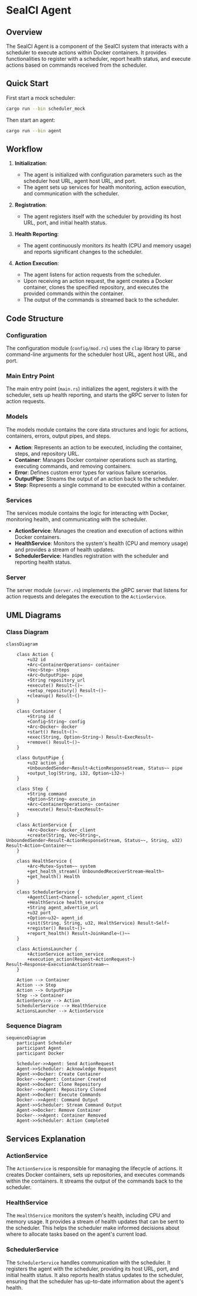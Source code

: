 # SealCI Agent

## Overview

The SealCI Agent is a component of the SealCI system that interacts with a scheduler to execute actions within Docker containers. It provides functionalities to register with a scheduler, report health status, and execute actions based on commands received from the scheduler.

## Quick Start

First start a mock scheduler:
```sh
cargo run --bin scheduler_mock
```

Then start an agent:
```sh
cargo run --bin agent
```

## Workflow

1. **Initialization**:
   - The agent is initialized with configuration parameters such as the scheduler host URL, agent host URL, and port.
   - The agent sets up services for health monitoring, action execution, and communication with the scheduler.

2. **Registration**:
   - The agent registers itself with the scheduler by providing its host URL, port, and initial health status.

3. **Health Reporting**:
   - The agent continuously monitors its health (CPU and memory usage) and reports significant changes to the scheduler.

4. **Action Execution**:
   - The agent listens for action requests from the scheduler.
   - Upon receiving an action request, the agent creates a Docker container, clones the specified repository, and executes the provided commands within the container.
   - The output of the commands is streamed back to the scheduler.

## Code Structure

### Configuration

The configuration module (`config/mod.rs`) uses the `clap` library to parse command-line arguments for the scheduler host URL, agent host URL, and port.

### Main Entry Point

The main entry point (`main.rs`) initializes the agent, registers it with the scheduler, sets up health reporting, and starts the gRPC server to listen for action requests.

### Models

The models module contains the core data structures and logic for actions, containers, errors, output pipes, and steps.

- **Action**: Represents an action to be executed, including the container, steps, and repository URL.
- **Container**: Manages Docker container operations such as starting, executing commands, and removing containers.
- **Error**: Defines custom error types for various failure scenarios.
- **OutputPipe**: Streams the output of an action back to the scheduler.
- **Step**: Represents a single command to be executed within a container.

### Services

The services module contains the logic for interacting with Docker, monitoring health, and communicating with the scheduler.

- **ActionService**: Manages the creation and execution of actions within Docker containers.
- **HealthService**: Monitors the system's health (CPU and memory usage) and provides a stream of health updates.
- **SchedulerService**: Handles registration with the scheduler and reporting health status.

### Server

The server module (`server.rs`) implements the gRPC server that listens for action requests and delegates the execution to the `ActionService`.

## UML Diagrams

### Class Diagram

```mermaid
classDiagram

    class Action {
        +u32 id
        +Arc~ContainerOperations~ container
        +Vec~Step~ steps
        +Arc~OutputPipe~ pipe
        +String repository_url
        +execute() Result~()~
        +setup_repository() Result~()~
        +cleanup() Result~()~
    }

    class Container {
        +String id
        +Config~String~ config
        +Arc~Docker~ docker
        +start() Result~()~
        +exec(String, Option~String~) Result~ExecResult~
        +remove() Result~()~
    }

    class OutputPipe {
        +u32 action_id
        +UnboundedSender~Result~ActionResponseStream, Status~~ pipe
        +output_log(String, i32, Option~i32~)
    }

    class Step {
        +String command
        +Option~String~ execute_in
        +Arc~ContainerOperations~ container
        +execute() Result~ExecResult~
    }

    class ActionService {
        +Arc~Docker~ docker_client
        +create(String, Vec~String~, UnboundedSender~Result~ActionResponseStream, Status~~, String, u32) Result~Action~Container~~
    }

    class HealthService {
        +Arc~Mutex~System~~ system
        +get_health_stream() UnboundedReceiverStream~Health~
        +get_health() Health
    }

    class SchedulerService {
        +AgentClient~Channel~ scheduler_agent_client
        +HealthService health_service
        +String agent_advertise_url
        +u32 port
        +Option~u32~ agent_id
        +init(String, String, u32, HealthService) Result~Self~
        +register() Result~()~
        +report_health() Result~JoinHandle~()~~
    }

    class ActionsLauncher {
        +ActionService action_service
        +execution_action(Request~ActionRequest~) Result~Response~ExecutionActionStream~~
    }

    Action --> Container
    Action --> Step
    Action --> OutputPipe
    Step --> Container
    ActionService --> Action
    SchedulerService --> HealthService
    ActionsLauncher --> ActionService
```

### Sequence Diagram

```mermaid
sequenceDiagram
    participant Scheduler
    participant Agent
    participant Docker

    Scheduler->>Agent: Send ActionRequest
    Agent->>Scheduler: Acknowledge Request
    Agent->>Docker: Create Container
    Docker-->>Agent: Container Created
    Agent->>Docker: Clone Repository
    Docker-->>Agent: Repository Cloned
    Agent->>Docker: Execute Commands
    Docker-->>Agent: Command Output
    Agent->>Scheduler: Stream Command Output
    Agent->>Docker: Remove Container
    Docker-->>Agent: Container Removed
    Agent->>Scheduler: Action Completed
```

## Services Explanation

### ActionService

The `ActionService` is responsible for managing the lifecycle of actions. It creates Docker containers, sets up repositories, and executes commands within the containers. It streams the output of the commands back to the scheduler.

### HealthService

The `HealthService` monitors the system's health, including CPU and memory usage. It provides a stream of health updates that can be sent to the scheduler. This helps the scheduler make informed decisions about where to allocate tasks based on the agent's current load.

### SchedulerService

The `SchedulerService` handles communication with the scheduler. It registers the agent with the scheduler, providing its host URL, port, and initial health status. It also reports health status updates to the scheduler, ensuring that the scheduler has up-to-date information about the agent's health.
